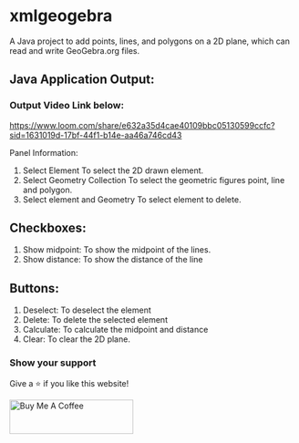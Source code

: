 # xmlgeogebra
A Java project to add points, lines, and polygons on a 2D plane, which can read and write GeoGebra.org files.

## Java Application Output:
### Output Video Link below:

https://www.loom.com/share/e632a35d4cae40109bbc05130599ccfc?sid=1631019d-17bf-44f1-b14e-aa46a746cd43

Panel Information:
1. Select Element
To select the 2D drawn element.
2. Select Geometry Collection
To select the geometric figures point, line and polygon.
3. Select element and Geometry
To select element to delete.
## Checkboxes:
1. Show midpoint: To show the midpoint of the lines.
2. Show distance: To show the distance of the line
## Buttons:
1. Deselect: To deselect the element
2. Delete: To delete the selected element
3. Calculate: To calculate the midpoint and distance
4. Clear: To clear the 2D plane.

### Show your support

Give a ⭐ if you like this website!

<a href="https://www.buymeacoffee.com/sandeepmaharjan" target="_blank"><img src="https://cdn.buymeacoffee.com/buttons/v2/default-violet.png" alt="Buy Me A Coffee" height= "60px" width= "217px" ></a>
